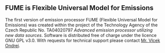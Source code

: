 ## FUME is Flexible Universal Model for Emissions
The first version of emission processor FUME (Flexible Universal Model for Emissions) was created within the project of the Technology Agency of the Czech Republic No. TA04020797 *Advanced emission processor utilizing new data sources*. Software is distributed free of charge under the licence GNU GPL v3.0. With requests for technical support please contact [Mr. Vlcek Ondrej](mailto:vlcek@chmi.cz).
